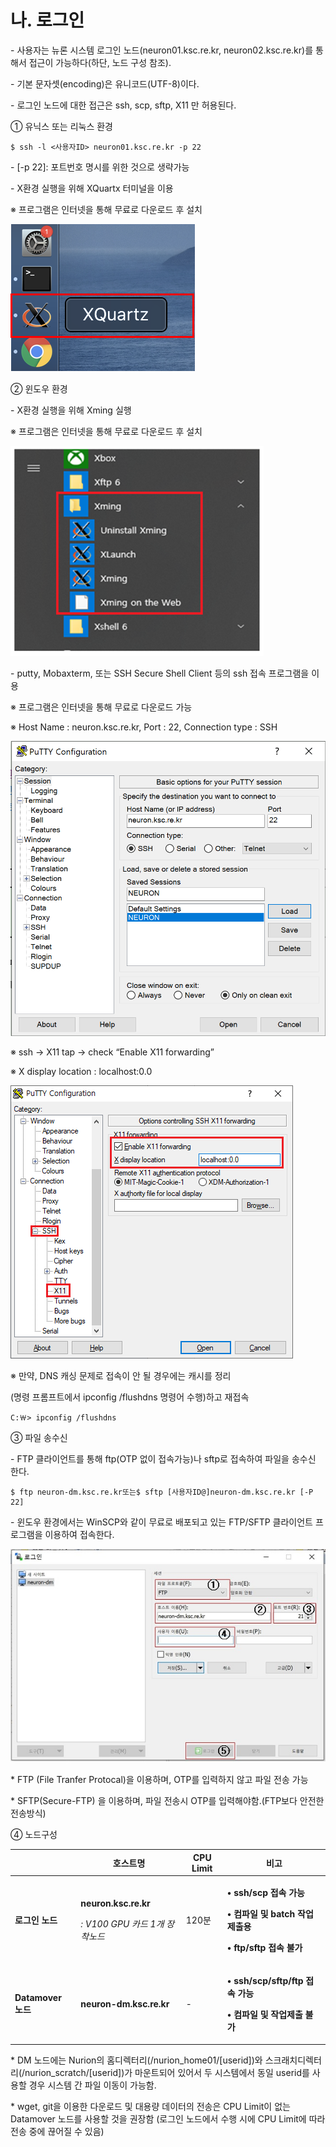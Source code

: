 # 나. 로그인

\- 사용자는 뉴론 시스템 로그인 노드(neuron01.ksc.re.kr, neuron02.ksc.re.kr)를 통해서 접근이 가능하다(하단, 노드 구성 참조).

\- 기본 문자셋(encoding)은 유니코드(UTF-8)이다.

\- 로그인 노드에 대한 접근은 ssh, scp, sftp, X11 만 허용된다.

&#x20;

① 유닉스 또는 리눅스 환경

```
$ ssh -l <사용자ID> neuron01.ksc.re.kr -p 22
```

\- \[-p 22]: 포트번호 명시를 위한 것으로 생략가능

\- X환경 실행을 위해 XQuartx 터미널을 이용

※ 프로그램은 인터넷을 통해 무료로 다운로드 후 설치

![](<../../../../.gitbook/assets/프로그램은 인터넷을 통해 무료로 다운로드 후.png>)

② 윈도우 환경

\- X환경 실행을 위해 Xming 실행

※ 프로그램은 인터넷을 통해 무료로 다운로드 후 설치

![](<../../../../.gitbook/assets/프로그램은 인터넷을 통해 무료로 다운로드 후(1).png>)

\- putty, Mobaxterm, 또는 SSH Secure Shell Client 등의 ssh 접속 프로그램을 이용

※ 프로그램은 인터넷을 통해 무료로 다운로드 가능

※ Host Name : neuron.ksc.re.kr, Port : 22, Connection type : SSH &#x20;

![](<../../../../.gitbook/assets/Host Name neuron.png>)

※ ssh -> X11 tap -> check “Enable X11 forwarding”

※ X display location : localhost:0.0

![](<../../../../.gitbook/assets/x display location 0.0.png>)

※ 만약, DNS 캐싱 문제로 접속이 안 될 경우에는 캐시를 정리

&#x20;   (명령 프롬프트에서 ipconfig /flushdns 명령어 수행)하고 재접속

```
C:￦> ipconfig /flushdns
```

③ 파일 송수신

\- FTP 클라이언트를 통해 ftp(OTP 없이 접속가능)나 sftp로 접속하여 파일을 송수신 한다.

```
$ ftp neuron-dm.ksc.re.kr또는$ sftp [사용자ID@]neuron-dm.ksc.re.kr [-P 22]
```

&#x20;

\- 윈도우 환경에서는 WinSCP와 같이 무료로 배포되고 있는 FTP/SFTP 클라이언트 프로그램을 이용하여 접속한다.

![](<../../../../.gitbook/assets/윈도우 환경에서는 WinSCP와 같이.jpg>)

\*  FTP (File Tranfer Protocal)을 이용하며, OTP를 입력하지 않고 파일 전송 가능

&#x20;\* SFTP(Secure-FTP) 을 이용하며, 파일 전송시 OTP를 입력해야함.(FTP보다 안전한 전송방식)

&#x20;

④ 노드구성

|                  | **호스트명**                                                                      | **CPU Limit** | **비고**                                                                                                                     |
| ---------------- | ----------------------------------------------------------------------------- | ------------- | -------------------------------------------------------------------------------------------------------------------------- |
| **로그인 노드**       | <p><strong>neuron.ksc.re.kr</strong></p><p><em>: V100 GPU 카드 1개 장착노드</em></p> | 120분          | <p><strong>• ssh/scp 접속 가능</strong></p><p><strong>• 컴파일 및 batch 작업제출용</strong></p><p><strong>• ftp/sftp 접속 불가</strong></p> |
| **Datamover 노드** | **neuron-dm.ksc.re.kr**                                                       | -             | <p><strong>• ssh/scp/sftp/ftp 접속 가능</strong></p><p><strong>• 컴파일 및 작업제출 불가</strong></p>                                    |

\* DM 노드에는 Nurion의 홈디렉터리(/nurion\_home01/\[userid])와  스크래치디렉터리(/nurion\_scratch/\[userid])가 마운트되어 있어서 두 시스템에서 동일 userid를 사용할 경우 시스템 간 파일 이동이 가능함.

\* wget, git을 이용한 다운로드 및 대용량 데이터의 전송은 CPU Limit이 없는 Datamover 노드를 사용할 것을 권장함 (로그인 노드에서 수행 시에 CPU Limit에 따라 전송 중에 끊어질 수 있음)

&#x20;
